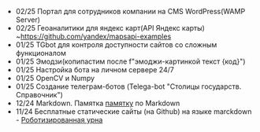 + 02/25 Портал для сотрудников компании на CMS WordPress(WAMP Server)
+ 02/25 Геоаналитики для яндекс карт(API Яндекс карты) ~https://github.com/yandex/mapsapi-examples
+ 01/25 TGbot для контроля доступности сайтов со сложным функционалом 
+ 01/25 Эмодзи(копипастим после f"эмоджи-картинкой текст {код}")  
+ 01/25 Настройка бота на личном сервере 24/7
+ 01/25 OpenCV и Numpy
+ 01/25 Создание телеграм-ботов (Telega-bot "Столицы государств. Справочник")
+ 12/24 Markdown. Памятка [памятку](https://leorodx.github.io/Markdown/) по Markdown
+ 11/24 Бесплатные статические сайты (на Github) на языке marckdown - [Роботизированная урна](https://leorodx.github.io/RoboUrn)
